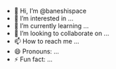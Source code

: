 - 👋 Hi, I’m @baneshispace
- 👀 I’m interested in ...
- 🌱 I’m currently learning ...
- 💞️ I’m looking to collaborate on ...
- 📫 How to reach me ...
- 😄 Pronouns: ...
- ⚡ Fun fact: ...

<!---
baneshispace/baneshispace is a ✨ special ✨ repository because its `README.md` (this file) appears on your GitHub profile.
You can click the Preview link to take a look at your changes.
--->
